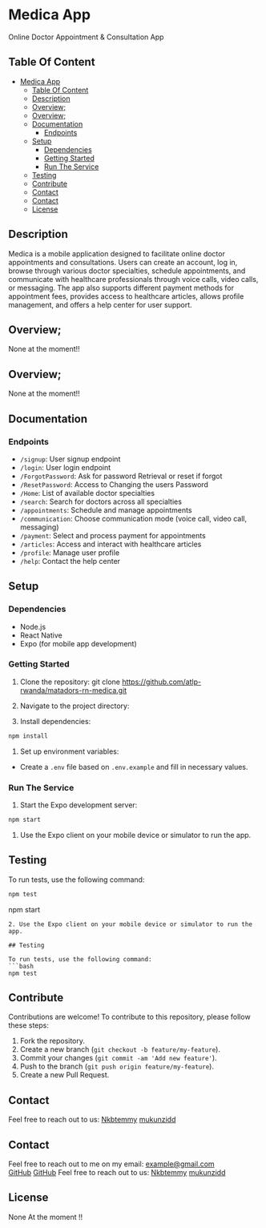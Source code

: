 # Medica App

Online Doctor Appointment & Consultation App

## Table Of Content

- [Medica App](#medica-app)
  - [Table Of Content](#table-of-content)
  - [Description](#description)
  - [Overview;](#overview)
  - [Overview;](#overview-1)
  - [Documentation](#documentation)
    - [Endpoints](#endpoints)
  - [Setup](#setup)
    - [Dependencies](#dependencies)
    - [Getting Started](#getting-started)
    - [Run The Service](#run-the-service)
  - [Testing](#testing)
  - [Contribute](#contribute)
  - [Contact](#contact)
  - [Contact](#contact-1)
  - [License](#license)
  

## Description

Medica is a mobile application designed to facilitate online doctor appointments and consultations. Users can create an account, log in, browse through various doctor specialties, schedule appointments, and communicate with healthcare professionals through voice calls, video calls, or messaging. The app also supports different payment methods for appointment fees, provides access to healthcare articles, allows profile management, and offers a help center for user support.

## Overview;
None at the moment!!

## Overview;
None at the moment!!

## Documentation

### Endpoints

- `/signup`: User signup endpoint
- `/login`: User login endpoint
- `/ForgotPassword`: Ask for password Retrieval or reset if forgot 
- `/ResetPassword`: Access to Changing the users Password
- `/Home`: List of available doctor specialties
- `/search`: Search for doctors across all specialties
- `/appointments`: Schedule and manage appointments
- `/communication`: Choose communication mode (voice call, video call, messaging)
- `/payment`: Select and process payment for appointments
- `/articles`: Access and interact with healthcare articles
- `/profile`: Manage user profile
- `/help`: Contact the help center


## Setup

### Dependencies

- Node.js
- React Native
- Expo (for mobile app development)

### Getting Started

1. Clone the repository: 
git clone https://github.com/atlp-rwanda/matadors-rn-medica.git

2. Navigate to the project directory:

3. Install dependencies:
```bash
npm install 
```
1. Set up environment variables:
- Create a `.env` file based on `.env.example` and fill in necessary values.

### Run The Service

1. Start the Expo development server:
```bash
npm start
```
1. Use the Expo client on your mobile device or simulator to run the app.

## Testing

To run tests, use the following command:
```bash
npm test
```
npm start
```
2. Use the Expo client on your mobile device or simulator to run the app.

## Testing

To run tests, use the following command:
```bash
npm test
```
## Contribute

Contributions are welcome! To contribute to this repository, please follow these steps:
1. Fork the repository.
2. Create a new branch (`git checkout -b feature/my-feature`).
3. Commit your changes (`git commit -am 'Add new feature'`).
4. Push to the branch (`git push origin feature/my-feature`).
5. Create a new Pull Request.

## Contact

Feel free to reach out to us:
[Nkbtemmy](https://github.com/Nkbtemmy)
[mukunzidd](https://github.com/mukunzidd)

## Contact

Feel free to reach out to me on my email:
example@gmail.com  
[GitHub](https://github.com/Nkbtemmy)
[GitHub](https://github.com/mukunzidd)
Feel free to reach out to us:
[Nkbtemmy](https://github.com/Nkbtemmy)
[mukunzidd](https://github.com/mukunzidd)

## License

None At the moment !!

